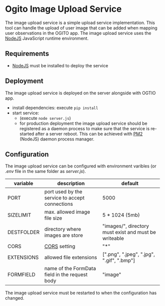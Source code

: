 # Ogito Image Upload Service
The image upload service is a simple upload service implementation. This tool can handle the upload of user image that can be added when mapping user observations in the OGITO app.
The image upload service uses the [NodeJS](https://nodejs.org/en) JavaScript runtime environment.
## Requirements
- [NodeJS](https://nodejs.org/en) must be installed to deploy the service
## Deployment
The image upload service is deployed on the server alongside with OGTIO app.
- install dependencies: execute `pip install`
- start service:
  - (execute `node server.js`)
  - for production deployment the image upload service should be registered as a daemon process to make sure that the service is re-started after a server reboot. This can be achieved with [PM2](https://pm2.keymetrics.io/) (NodeJS) daemon process manager.
## Configuration
The image upload service can be configured with environment varibles (or _.env_ file in the same folder as _server.js_).  

| variable  | description  |  default |
|---|---|---|
| PORT  | port used by the service to accept connections  |  5000 |
|  SIZELIMIT  | max. allowed image file size  | 5 * 1024 (5mb)  |
| DESTFOLDER | directory where images are store | "images/", directory must exist and must be writeable | ||
| CORS | [CORS](https://developer.mozilla.org/en-US/docs/Web/HTTP/CORS) setting | "*"|
| EXTENSIONS | allowed file extensions | [".png", ".jpeg", ".jpg", ".gif", ".bmp"] |
|  FORMFIELD  |  name of the FormData field in the request body | "image"  |  

The image upload service must be restarted to when the configuration has changed.

